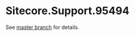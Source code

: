 # Sitecore.Support.95494

See [master branch](https://github.com/sitecoresupport/Sitecore.Support.95494) for details.